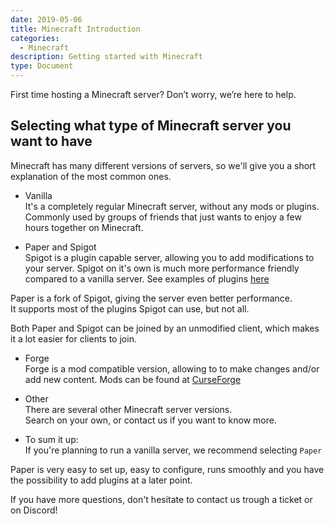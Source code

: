 ```yaml
---
date: 2019-05-06
title: Minecraft Introduction
categories:
  - Minecraft
description: Getting started with Minecraft
type: Document
---
```


First time hosting a Minecraft server? Don’t worry, we’re here to help.

## Selecting what type of Minecraft server you want to have
Minecraft has many different versions of servers, so we'll give you a short explanation of the most common ones.

* Vanilla  
It's a completely regular Minecraft server, without any mods or plugins.  
Commonly used by groups of friends that just wants to enjoy a few hours together on Minecraft.

* Paper and Spigot  
Spigot is a plugin capable server, allowing you to add modifications to your server.
Spigot on it's own is much more performance friendly compared to a vanilla server.
See examples of plugins [here](https://www.spigotmc.org/resources/)

Paper is a fork of Spigot, giving the server even better performance.  
It supports most of the plugins Spigot can use, but not all.

Both Paper and Spigot can be joined by an unmodified client, which makes it a lot easier for clients to join.

* Forge  
Forge is a mod compatible version, allowing to to make changes and/or add new content.
Mods can be found at [CurseForge](https://www.curseforge.com/minecraft/modpacks)

* Other  
There are several other Minecraft server versions.  
Search on your own, or contact us if you want to know more.

* To sum it up:  
If you're planning to run a vanilla server, we recommend selecting `Paper`

Paper is very easy to set up, easy to configure, runs smoothly and you have the possibility to add plugins at a later point.




If you have more questions, don't hesitate to contact us trough a ticket or on Discord!